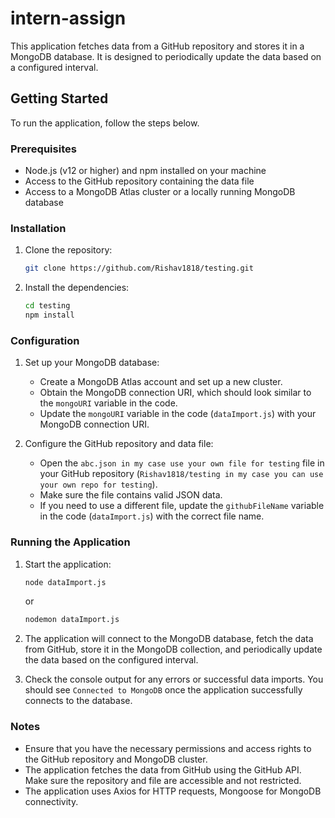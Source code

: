 # intern-assign

This application fetches data from a GitHub repository and stores it in a MongoDB database. It is designed to periodically update the data based on a configured interval.

## Getting Started

To run the application, follow the steps below.

### Prerequisites

- Node.js (v12 or higher) and npm installed on your machine
- Access to the GitHub repository containing the data file
- Access to a MongoDB Atlas cluster or a locally running MongoDB database

### Installation

1. Clone the repository:
   ```bash
   git clone https://github.com/Rishav1818/testing.git
   ```

2. Install the dependencies:
   ```bash
   cd testing
   npm install
   ```

### Configuration

1. Set up your MongoDB database:
   - Create a MongoDB Atlas account and set up a new cluster.
   - Obtain the MongoDB connection URI, which should look similar to the `mongoURI` variable in the code.
   - Update the `mongoURI` variable in the code (`dataImport.js`) with your MongoDB connection URI.

2. Configure the GitHub repository and data file:
   - Open the `abc.json in my case use your own file for testing` file in your GitHub repository (`Rishav1818/testing in my case you can use your own repo for testing`).
   - Make sure the file contains valid JSON data.
   - If you need to use a different file, update the `githubFileName` variable in the code (`dataImport.js`) with the correct file name.

### Running the Application

1. Start the application:
   ```bash
   node dataImport.js
   ```
   or
   ```bash
   nodemon dataImport.js
   ```

2. The application will connect to the MongoDB database, fetch the data from GitHub, store it in the MongoDB collection, and periodically update the data based on the configured interval.

3. Check the console output for any errors or successful data imports. You should see `Connected to MongoDB` once the application successfully connects to the database.

### Notes

- Ensure that you have the necessary permissions and access rights to the GitHub repository and MongoDB cluster.
- The application fetches the data from GitHub using the GitHub API. Make sure the repository and file are accessible and not restricted.
- The application uses Axios for HTTP requests, Mongoose for MongoDB connectivity.
